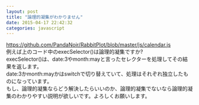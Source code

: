 ```yaml
---
layout: post
title: "論理的凝集がわかりません"
date: 2015-04-17 22:42:32
categories: javascript
---
```

<p><a href="https://github.com/PandaNoir/RabbitPlot/blob/master/js/calendar.js" rel="nofollow">https://github.com/PandaNoir/RabbitPlot/blob/master/js/calendar.js</a><br>
例えば上のコード中のexecSelector()は論理的凝集ですか?<br>
execSelector()は、date:3やmonth:mayと言ったセレクターを処理してその結果を返します。<br>
date:3かmonth:mayかはswitchで切り替えていて、処理はそれぞれ独立したものになっています。<br>
もし、論理的凝集ならどう解決したらいいのか、論理的凝集でないなら論理的凝集のわかりやすい説明が欲しいです。よろしくお願いします。</p>
